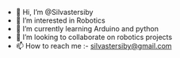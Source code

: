 - 👋 Hi, I’m @Silvastersiby
- 👀 I’m interested in Robotics
- 🌱 I’m currently learning Arduino and python
- 💞️ I’m looking to collaborate on robotics projects
- 📫 How to reach me :- silvastersiby@gmail.com

<!---
Silvastersiby/Silvastersiby is a ✨ special ✨ repository because its `README.md` (this file) appears on your GitHub profile.
You can click the Preview link to take a look at your changes.
--->
